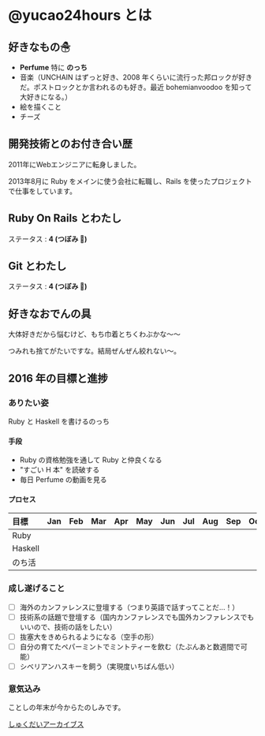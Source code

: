 # @yucao24hours とは
## 好きなもの☃
* **Perfume** 特に **のっち**
* 音楽（UNCHAIN はずっと好き、2008 年くらいに流行った邦ロックが好きだ。ポストロックとか言われるのも好き。最近 bohemianvoodoo を知って大好きになる。）
* 絵を描くこと
* チーズ

## 開発技術とのお付き合い歴
2011年にWebエンジニアに転身しました。

2013年8月に Ruby をメインに使う会社に転職し、Rails を使ったプロジェクトで仕事をしています。

## Ruby On Rails とわたし
ステータス : **4 (つぼみ :tulip:)**

## Git とわたし
ステータス : **4 (つぼみ :tulip:)**

## 好きなおでんの具

大体好きだから悩むけど、もち巾着とちくわぶかな〜〜

つみれも捨てがたいですな。結局ぜんぜん絞れない〜。

## 2016 年の目標と進捗
### ありたい姿

Ruby と Haskell を書けるのっち

#### 手段

- Ruby の資格勉強を通して Ruby と仲良くなる
- "すごい H 本" を読破する
- 毎日 Perfume の動画を見る

#### プロセス

| 目標                       | Jan   | Feb   | Mar   | Apr   | May   | Jun   | Jul   | Aug   | Sep   | Oct   | Nov   | Dec   |
| :------------------------- | :---: | :---: | :---: | :---: | :---: | :---: | :---: | :---: | :---: | :---: | :---: | :---: |
| Ruby                       |       |
| Haskell                    |       |
| のち活                     |       |

### 成し遂げること

- [ ] 海外のカンファレンスに登壇する（つまり英語で話すってことだ...！）
- [ ] 技術系の話題で登壇する（国内カンファレンスでも国外カンファレンスでもいいので、技術の話をしたい）
- [ ] 抜塞大をきめられるようになる（空手の形）
- [ ] 自分の育てたペパーミントでミントティーを飲む（たぶんあと数週間で可能）
- [ ] シベリアンハスキーを飼う（実現度いちばん低い）

### 意気込み

ことしの年末が今からたのしみです。

[しゅくだいアーカイブス](https://gist.github.com/yucao24hours/9353b1a818a1c94d71ff)
